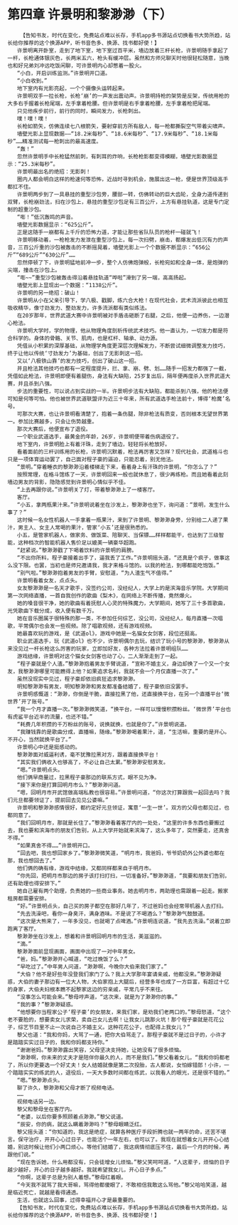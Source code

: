 # 第四章 许景明和黎渺渺（下）
        【告知书友，时代在变化，免费站点难以长存，手机app多书源站点切换看书大势所趋，站长给你推荐的这个换源APP，听书音色多、换源、找书都好使！】
       许景明离开卧室，走到了地下室，地下室过百平米，墙边放着三杆长枪，许景明随手拿起了一杆，长枪通体银灰色，长两米五六，枪头有缓冲层。虽然和方师兄聊天时他很轻松随意，当晚也和好兄弟刘冲远吃饭闲聊，可许景明内心却憋着一股火。
       “小白，开启训练监测。”许景明开口道。
       “小白收到。”
       地下室内有光影亮起，一个个摄像头运转起来。
       许景明双手一拉长枪，长枪‘崩’的一声发出震动声。许景明持枪的架势是反架，传统用枪的大多右手握着长枪尾端，左手拿着枪腰。但许景明是右手拿着枪腰，左手拿着枪把尾端。
       只见他疾步前行，前行的同时，瞬间发力，长枪刺出。
       噗！噗！噗！
       长枪如箭矢，仿佛连续七八根箭矢，要射穿前方所有敌人，每一枪都撕裂空气带着尖啸声。
       墙壁光影上显现数据——“18.2米每秒”、“18.6米每秒”、“17.9米每秒”、“18.1米每秒”……精准测试每一枪刺出的最高速度。
       “轰！”
       忽然许景明手中长枪猛然前刺，有刺耳的炸响，长枪枪影都变得模糊，墙壁光影数据显示：“25.3米每秒”。
       许景明最出名的绝招：无影刺！
       圈内人都会明白这样的枪速何等恐怖，近战时寻到机会，施展出这一枪，便是世界顶级高手都扛不住。
       许景明两步到了一具悬挂的重型沙包旁，腰部一转，仿佛转动的巨大齿轮，全身力道传递到双臂，长枪崩劲法，扫在沙包上，悬挂的重型沙包足有三百公斤，上方有悬挂轨道，这是专门定制的超重沙包。
       “嘭！”低沉轰鸣的声音。
       墙壁光影数据显示：“625公斤”。
       正是这随手一崩都有上千斤的恐怖力道，才能让那些省队队员的枪杆一碰就飞！
       许景明移动着，一枪枪发力发泄在重型沙包上，每一次扫劈，崩击，都爆发出低沉有力的声音，三百公斤重的沙包被轰击的不断摇晃着，墙壁光影上一个个数据不断显示：“656公斤”“689公斤”“630公斤”……
       忽然停顿了下，许景明猛地前冲一步，整个人仿佛炮弹般，长枪宛如和全身一体，是炮弹的尖端，撞击在沙包上。
       “嘭~~”重型沙包被轰击得沿着悬挂轨道“哗啦”滑到了另一端，高高扬起。
       墙壁光影上显现出一个数据：“1138公斤”。
       许景明的另一绝招：破山！
       许景明从小在父亲引导下，学八极、戳脚，练六合大枪！在现代社会，武术流派彼此也相互吸收精华，像寸劲发力、整劲发力，许多流派都有类似练法。
       在20岁那年，世界武道大赛中许景明被对手盾击砸断了右腿，之后，他便一边养伤，一边潜心枪法。
       许景明大学时，学的物理，他从物理角度剖析传统武术技巧。他一直认为，一切发力都是符合科学的。身体的骨骼、关节、肌肉，也是杠杆、轴承、动力源。
       凭借从小积累的深厚基础，从物理学角度更深层次理解发力，不断尝试细微调整发力技巧，终于让他以传统‘寸劲发力’为基础，创出了无影刺这一招。
       又以‘八极铁山靠’的发力技巧，创出了破山这一招。
       并且枪法其他技巧也都有一定程度提升，拦、拿、崩、劈、划……随手一招发力都强了一截，凭借如此枪法，许景明即便有着腿伤，身法有大缺陷，25岁复出后，隔年便再度杀入世界武道大赛，并且杀到八强。
       步法的重要性，可以说占到实战的一半。许景明步法有大缺陷，都能杀到八强，他的枪法便可知是何等可怕。他也被世界武道联盟评为近三十年来，所有武道选手枪法前十，博得‘枪魔’名号。
       可那次大赛，也让许景明看清楚了，抱着一条伤腿，除非枪法有质变，否则根本无望世界第一。参加比赛越多，只会让伤势越重。
       那次大赛后，他便宣布了退役。
       一个职业武道选手，最黄金的年龄，26岁，许景明便带着伤病退役了。
       地下室内，许景明脸上有着汗珠，走到了墙边，轻轻将长枪放好。
       看着面前的三杆训练用的长枪，许景明沉默着，枪法再厉害又怎样？现代社会，武道格斗也只是一项体育运动罢了，自己面对程子豪的逼迫，只能忍着，别无他法。
       “景明。”穿着睡衣的黎渺渺沿着楼梯走下来，看着身上有汗珠的许景明，“你怎么了？”
       按照常理，在格斗馆练了一天，许景明回来一般也就休息了，很少再练枪。而且她看着此刻墙边男友的背影，隐隐感觉到许景明心情似乎不佳。
       “上去再跟你说。”许景明关了灯，带着黎渺渺上了一楼客厅。
       客厅。
       “小五，拿两瓶果汁来。”许景明说着坐在沙发上，黎渺渺也坐下，询问道：“景明，发生什么事了？”
       这时候一名女性机器人一手拿着一瓶果汁，来到了许景明、黎渺渺身旁，分别给二人递了果汁，男主人、女主人常喝的果汁，管家‘小五’还是很熟悉的。
       小五，是管家机器人，做家务、做饭菜、陪聊天、当保镖……样样都能干，也达到了三级智能，这种档次的智能机器人售价足以媲美一辆豪华超跑。
       “赶紧说。”黎渺渺戳了下喝着饮料的许景明的肩膀。
       “不出你所料，程子豪接着出手了，逼我丢了工作。”许景明摇头道，“还真是个疯子，做事这么没下限。也罢，当初也是师兄邀请我，我才来格斗馆的。以我的枪法，到哪都能吃饱饭。”
       “别气啦。”黎渺渺抱着男友的手臂，安慰道，“为人渣生气不值得。”
       许景明看着女友，点点头。
       女友黎渺渺是一名天才歌手，没签约公司，没经纪人，大学上的是滨海音乐学院。大学期间第一次网络直播，一首自我创作的歌曲《梨木》，在网络上不断传播，竟然爆火。
       她的嗓音很干净，她的歌曲有着抚慰人心灵的特殊魔力，大学期间，她写了三十多首歌曲，光凭歌曲下载分成，收入便有数千万。
       她在音乐圈属于很特殊的那一类，不参加任何综艺，没公司，没经纪人，每月直播一次唱歌，平常偶尔也会发一些视频。除了唱歌视频，还有游戏视频。
       她最喜欢玩的游戏，是《武道ol》，游戏中她是一名猫女女剑客，段位还挺高。
       职业武道选手，玩《武道ol》也不少，许景明偶尔去玩，结识了玩小号的黎渺渺，黎渺渺从来没见过一杆长枪这么厉害的玩家，立即加好友，各种方法拉着许景明组队……
       游戏结缘，许景明对这个猫女女剑客也动了心，二人渐渐走到了一起。
       “程子豪就是个人渣。”黎渺渺抱着男友手臂说道，“宣称不婚主义，身边却换了一个又一个女友，我黎渺渺哪里可能瞧得上他？如果追求名利，我就不会一个月仅直播一次了。”
       虽然没现实中见过，程子豪却依旧疯狂追求黎渺渺。
       明知黎渺渺有男友，明知黎渺渺和男友都准备结婚了，程子豪依旧没罢手。
       许景明感慨道：“渺渺，你倒是干脆，直接拉黑了他，还直接换平台，在另一个直播平台‘微世界’开了账号。”
       “我一个月才直播一次。”黎渺渺微笑道，“换平台，一样可以慢慢积攒粉丝。‘微世界’平台也有虎鲨平台近半的流量，也还不错。”
       “耗费几年积攒的千万粉丝的账号，说换就换，也就是你了。”许景明说道。
       “我赚钱靠的是歌曲分成，直播嘛，随缘。”黎渺渺喝着果汁，道，“生活嘛，重要的是开心。不开心，当然就换平台了。”
       许景明心中还是挺感动的。
       黎渺渺面对威逼利诱，毫不犹豫拉黑对方，跟着直接换平台！
       “其实我们俩收入也够高了，不必让自己太累。”黎渺渺安慰男友。
       “嗯。”许景明点头。
       他们俩早商量过，拉黑程子豪那边的联系方式，眼不见为净。
       “接下来你是打算回明月市么？”黎渺渺问道。
       “嗯，回明月市开武馆做高端私教也很容易。”许景明问道，“你这次打算跟我一起回去吗？我们元旦都要领证了，提前回去见见公婆嘛。”
       许景明和黎渺渺感情很好，都约定好元旦领证，寓意‘一生一世’。双方的父母也都见过，也都同意了。
       “我们回明月市，那就是长住了。”黎渺渺看着客厅内的一处处，“这里的许多东西也要搬过去，我也要和滨海市的朋友们告别，从上大学开始就来滨海了，这么多年了，突然要走，还真舍不得。”
       “如果真舍不得……”许景明开口。
       “回去吧，我也想回家乡了。”黎渺渺微笑道，“明月市，我爸妈，爷爷奶奶外公外婆也都在那，我也想回去了。”
       他们俩的确有缘，游戏中结缘，又都同样都来自于明月市。
       “你先回，把明月市那边的房子该打扫打扫，一切准备好。”黎渺渺道，“我要和朋友们告别，还有助理也得安排下。”
       她自己雇有两个助理，负责她的一些商业事务。她去明月市，两助理也需跟着一起走。搬家租房都需要安排。
       “好。”许景明点头，自己买的房子都空在那好几年了，不过爸妈也会经常带机器人去打扫。
       “先去洗澡吧，看你一身臭汗，满身酒味。不是说了不喝酒么？”黎渺渺气鼓鼓道。
       “这次是大熊来了，一年多没见，也就喝了点啤酒。”许景明连说道，“我先去洗澡。”说着立即跑离了客厅。
       黎渺渺坐在沙发上，想着和许景明回明月市的生活，美滋滋的。
       “滴。”
       黎渺渺面前显现画面，画面中出现了一对中年男女。
       “爸，妈。”黎渺渺开心喊道，“吃过晚饭了么？”
       “早吃过了。”中年男人问道，“渺渺啊，今晚你大伯来我们家了。”
       “大伯？他不是好些年没登我们家门了么？我上大学那年宴请亲戚，他都没来。”黎渺渺疑惑，大伯的妻子那边有一位大人物，大伯家抱上大腿后，经营多年也成了一方巨富，有超过十亿的身家，大伯夫妇根本瞧不起黎家这边的穷亲戚，平常几乎不来往。
       “没事怎么可能会来。”黎母哼声道，“这次来，就是为了渺渺你的事。”
       “我的事？”黎渺渺疑惑。
       “他想要你当程家公子‘程子豪’的女朋友，来我们家，是劝我们老两口的。”黎母怒道，“这个老不要脸的，想要卖女儿求荣，卖自己女儿去啊！让我女儿跳那火坑！那个程子豪就是花花公子，综艺节目里不止一次说自己不婚主义。这种花花公子，也配得上我女儿？”
       黎父也道：“我和你妈，大骂了一通，把你大伯骂走了。那程子豪就不是过日子的，小许才是踏踏实实过日子的，我和你妈都支持你。”
       “谢谢爸妈。”黎渺渺露出笑容，父母坚决支持她，让她没有了很多烦恼。
       “渺渺啊，你未来的丈夫才是陪伴你最久的人，而不是我们。”黎父看着女儿，“我和你妈都老了，所以你更要选一个好丈夫！女人结婚就像是第二次投胎，古人都说，女怕嫁错郎！小许，一个踏踏实实的练武的人，退役后，一天大多数时间都在练武，以我看人的眼光，还是很不错的。”
       “嗯。”黎渺渺点头。
       聊了许久，黎渺渺和父母才断了视频电话。
       ……
       视频电话另一边。
       黎父和黎母坐在客厅内。
       “老婆，以后你要多照顾着点渺渺。”黎父说道。
       “辰安，你的病，就这么瞒着渺渺吗？”黎母眼睛泛红。
       黎父摇头道：“你知道的，我这是绝症，就算各种医疗手段折腾也就一两年的命，还苦不堪言。保守治疗，开开心心过日子，也能活个一年左右，也可以了。我现在就想着女儿开开心心结婚，别这时候让他们小两口烦心。等他们结婚了，我这病情彻底压不住，最后一个月的时候，再跟他们说。”
       “现在告诉她，什么用都没有，只会徒增女儿烦恼。”黎父笑呵呵道，“人这辈子，烦恼的日子越少越好，开心的日子越多越好。我就希望我女儿，开心日子多点。”
       “你啊，这辈子总是为别人着想。”黎母红着眼。
       “今天我不就骂了我大哥嘛，骂得他都傻眼了，不敢相信我敢这么骂他。”黎父哈哈笑道，越是临近死亡，就越是看得通透。
       生活，也就这么回事，过得幸福开心才是最重要的。
       【告知书友，时代在变化，免费站点难以长存，手机app多书源站点切换看书大势所趋，站长给你推荐的这个换源APP，听书音色多、换源、找书都好使！】